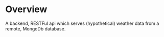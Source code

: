 # Overview
A backend, RESTFul api which serves (hypothetical) weather data from a remote, MongoDb database. 
